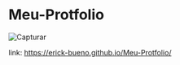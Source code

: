 # Meu-Protfolio
 
 ![Capturar](https://user-images.githubusercontent.com/101439440/190826839-38867f8a-1745-4b1e-ba33-07e20222c7ff.JPG)

 
 link: https://erick-bueno.github.io/Meu-Protfolio/
 
